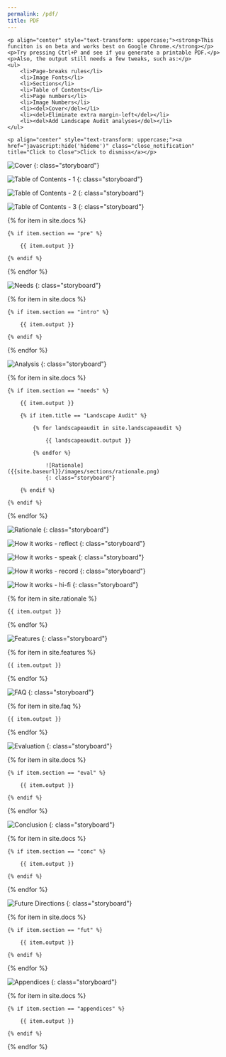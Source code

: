 ```yaml
---
permalink: /pdf/
title: PDF
---
```


<script type="text/javascript" src="/scripts/hideme.js"></script>

<div id='hideme'>
	
	<p align="center" style="text-transform: uppercase;"><strong>This funciton is on beta and works best on Google Chrome.</strong></p>
	<p>Try pressing Ctrl+P and see if you generate a printable PDF.</p>
	<p>Also, the output still needs a few tweaks, such as:</p>
	<ul>
		<li>Page-breaks rules</li>
		<li>Image Fonts</li>
		<li>Sections</li>
		<li>Table of Contents</li>
		<li>Page numbers</li>
		<li>Image Numbers</li>
		<li><del>Cover</del></li>
		<li><del>Eliminate extra margin-left</del></li>
		<li><del>Add Landscape Audit analyses</del></li>
	</ul>

	<p align="center" style="text-transform: uppercase;"><a href="javascript:hide('hideme')" class="close_notification" title="Click to Close">Click to dismiss</a></p>

</div>

![Cover]({{site.baseurl}}/images/doc-cover.png)
{: class="storyboard"}

![Table of Contents - 1]({{site.baseurl}}/images/toc/table-of-content-1.png)
{: class="storyboard"}

![Table of Contents - 2]({{site.baseurl}}/images/toc/table-of-content-2.png)
{: class="storyboard"}

![Table of Contents - 3]({{site.baseurl}}/images/toc/table-of-content-3.png)
{: class="storyboard"}

{% for item in site.docs %}

	{% if item.section == "pre" %}

		{{ item.output }}

	{% endif %}

{% endfor %}

![Needs]({{site.baseurl}}/images/sections/needs.png)
{: class="storyboard"}

{% for item in site.docs %}

	{% if item.section == "intro" %}

		{{ item.output }}

	{% endif %}

{% endfor %}

![Analysis]({{site.baseurl}}/images/sections/analysis.png)
{: class="storyboard"}

{% for item in site.docs %}

	{% if item.section == "needs" %}

		{{ item.output }}

		{% if item.title == "Landscape Audit" %}

			{% for landscapeaudit in site.landscapeaudit %}
						   
				{{ landscapeaudit.output }}

			{% endfor %}

				![Rationale]({{site.baseurl}}/images/sections/rationale.png)
				{: class="storyboard"}

		{% endif %}

	{% endif %}

{% endfor %}

![Rationale]({{site.baseurl}}/images/sections/rationale.png)
{: class="storyboard"}

![How it works - reflect]({{site.baseurl}}/images/how-it-works/reflect.png)
{: class="storyboard"}

![How it works - speak]({{site.baseurl}}/images/how-it-works/speak.png)
{: class="storyboard"}

![How it works - record]({{site.baseurl}}/images/how-it-works/record.png)
{: class="storyboard"}

![How it works - hi-fi]({{site.baseurl}}/images/how-it-works/hi-fi.png)
{: class="storyboard"}

{% for item in site.rationale %}

	{{ item.output }}

{% endfor %}

![Features]({{site.baseurl}}/images/sections/features.png)
{: class="storyboard"}

{% for item in site.features %}

	{{ item.output }}

{% endfor %}

![FAQ]({{site.baseurl}}/images/sections/faq.png)
{: class="storyboard"}

{% for item in site.faq %}

	{{ item.output }}

{% endfor %}

![Evaluation]({{site.baseurl}}/images/sections/evaluation.png)
{: class="storyboard"}

{% for item in site.docs %}

	{% if item.section == "eval" %}

		{{ item.output }}

	{% endif %}

{% endfor %}

![Conclusion]({{site.baseurl}}/images/sections/conclusion.png)
{: class="storyboard"}

{% for item in site.docs %}

	{% if item.section == "conc" %}

		{{ item.output }}

	{% endif %}

{% endfor %}

![Future Directions]({{site.baseurl}}/images/sections/future-directions.png)
{: class="storyboard"}

{% for item in site.docs %}

	{% if item.section == "fut" %}

		{{ item.output }}

	{% endif %}

{% endfor %}

![Appendices]({{site.baseurl}}/images/sections/appendices.png)
{: class="storyboard"}

{% for item in site.docs %}

	{% if item.section == "appendices" %}

		{{ item.output }}

	{% endif %}

{% endfor %}

<script type="text/javascript" src="/scripts/findreplaceall.js"></script>